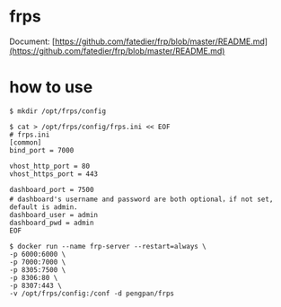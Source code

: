 # frps
Document: [https://github.com/fatedier/frp/blob/master/README.md](https://github.com/fatedier/frp/blob/master/README.md)

# how to use
```
$ mkdir /opt/frps/config

$ cat > /opt/frps/config/frps.ini << EOF
# frps.ini
[common]
bind_port = 7000

vhost_http_port = 80
vhost_https_port = 443

dashboard_port = 7500
# dashboard's username and password are both optional，if not set, default is admin.
dashboard_user = admin
dashboard_pwd = admin
EOF

$ docker run --name frp-server --restart=always \
-p 6000:6000 \
-p 7000:7000 \
-p 8305:7500 \
-p 8306:80 \
-p 8307:443 \
-v /opt/frps/config:/conf -d pengpan/frps
```
